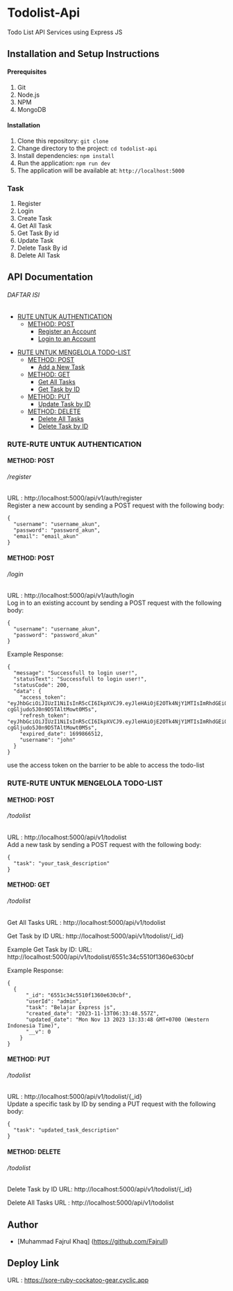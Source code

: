 # Todolist-Api

Todo List API Services using Express JS

## Installation and Setup Instructions

#### Prerequisites

1. Git
2. Node.js
3. NPM
4. MongoDB

#### Installation

1. Clone this repository: `git clone`
2. Change directory to the project: `cd todolist-api`
3. Install dependencies: `npm install`
4. Run the application: `npm run dev`
5. The application will be available at: `http://localhost:5000`

### Task

1. Register
2. Login
3. Create Task
4. Get All Task
5. Get Task By id
6. Update Task
7. Delete Task By id
8. Delete All Task

## API Documentation

###### DAFTAR ISI

- [RUTE UNTUK AUTHENTICATION ](#rute-auth)
  - [METHOD: POST](#method-post)
    - [Register an Account](#register)
    - [Login to an Account](#login)

* [RUTE UNTUK MENGELOLA TODO-LIST](#rute-todolist)
  - [METHOD: POST](#method-post)
    - [Add a New Task](#login)
  - [METHOD: GET](#method-get)
    - [Get All Tasks](#todolist)
    - [Get Task by ID](#todolist)
  - [METHOD: PUT](#method-put)
    - [Update Task by ID](#todolist)
  - [METHOD: DELETE](#method-delete)
    - [Delete All Tasks](#todolist)
    - [Delete Task by ID](#todolist)

### RUTE-RUTE UNTUK AUTHENTICATION

#### METHOD: POST

###### /register

URL : http://localhost:5000/api/v1/auth/register <br>
Register a new account by sending a POST request with the following body:

```
{
  "username": "username_akun",
  "password": "password_akun",
  "email": "email_akun"
}
```

#### METHOD: POST

###### /login

URL : http://localhost:5000/api/v1/auth/login <br>
Log in to an existing account by sending a POST request with the following body:

```
{
  "username": "username_akun",
  "password": "password_akun"
}
```

Example Response:

```
{
  "message": "Successfull to login user!",
  "statusText": "Successfull to login user!",
  "statusCode": 200,
  "data": {
    "access_token": "eyJhbGciOiJIUzI1NiIsInR5cCI6IkpXVCJ9.eyJleHAiOjE2OTk4NjY1MTIsImRhdGEiOnsidXNlciI6ImpvaG4iLCJlbWFpbCI6ImpvaG5kb2VAZXhhbXBsZS5jb20ifSwiaWF0IjoxNjk5ODYyOTEyfQ.OjUzNqCWkm0JQHN-cgGljudo5J0n9D5TAltMowt0M5s",
    "refresh_token": "eyJhbGciOiJIUzI1NiIsInR5cCI6IkpXVCJ9.eyJleHAiOjE2OTk4NjY1MTIsImRhdGEiOnsidXNlciI6ImpvaG4iLCJlbWFpbCI6ImpvaG5kb2VAZXhhbXBsZS5jb20ifSwiaWF0IjoxNjk5ODYyOTEyfQ.OjUzNqCWkm0JQHN-cgGljudo5J0n9D5TAltMowt0M5s",
    "expired_date": 1699866512,
    "username": "john"
  }
}
```

use the access token on the barrier to be able to access the todo-list

### RUTE-RUTE UNTUK MENGELOLA TODO-LIST

#### METHOD: POST

###### /todolist

URL : http://localhost:5000/api/v1/todolist <br>
Add a new task by sending a POST request with the following body:

```
{
  "task": "your_task_description"
}
```

#### METHOD: GET

###### /todolist

Get All Tasks
URL : http://localhost:5000/api/v1/todolist

Get Task by ID
URL: http://localhost:5000/api/v1/todolist/{\_id}

Example Get Task by ID:
URL: http://localhost:5000/api/v1/todolist/6551c34c5510f1360e630cbf

Example Response:

```
{
  {
      "_id": "6551c34c5510f1360e630cbf",
      "userId": "admin",
      "task": "Belajar Express js",
      "created_date": "2023-11-13T06:33:48.557Z",
      "updated_date": "Mon Nov 13 2023 13:33:48 GMT+0700 (Western Indonesia Time)",
      "__v": 0
    }
}
```

#### METHOD: PUT

###### /todolist

URL : http://localhost:5000/api/v1/todolist/{\_id} <br>
Update a specific task by ID by sending a PUT request with the following body:

```
{
  "task": "updated_task_description"
}
```

#### METHOD: DELETE

###### /todolist

Delete Task by ID
URL: http://localhost:5000/api/v1/todolist/{\_id}

Delete All Tasks
URL : http://localhost:5000/api/v1/todolist

## Author

- [Muhammad Fajrul Khaq] (https://github.com/Fajrull)

## Deploy Link

URL : https://sore-ruby-cockatoo-gear.cyclic.app
